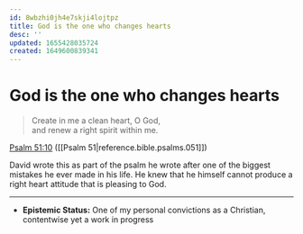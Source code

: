 ```yaml
---
id: 8wbzhi0jh4e7skji4lojtpz
title: God is the one who changes hearts
desc: ''
updated: 1655428035724
created: 1649600839341
---
```


# God is the one who changes hearts

> Create in me a clean heart, O God,<br/>
> and renew a right spirit within me.

[Psalm 51:10](https://www.biblegateway.com/passage/?search=psalm+51%3A10&version=ESV) ([[Psalm 51|reference.bible.psalms.051]])

David wrote this as part of the psalm he wrote after one of the biggest mistakes he ever made in his life. He knew
that he himself cannot produce a right heart attitude that is pleasing to God.

---

- **Epistemic Status:** One of my personal convictions as a Christian, contentwise yet a work in progress
